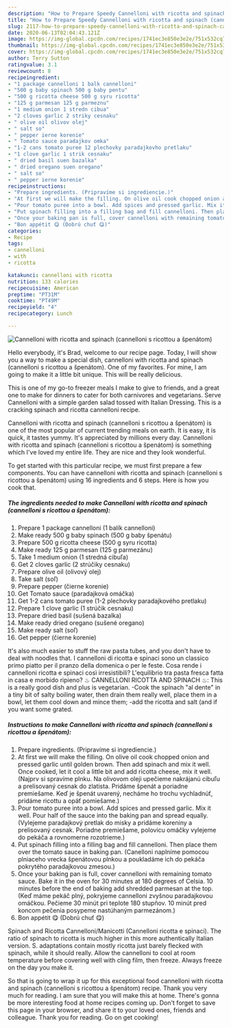 ```yaml
---
description: "How to Prepare Speedy Cannelloni with ricotta and spinach (cannelloni s ricottou a špenátom)"
title: "How to Prepare Speedy Cannelloni with ricotta and spinach (cannelloni s ricottou a špenátom)"
slug: 2117-how-to-prepare-speedy-cannelloni-with-ricotta-and-spinach-cannelloni-s-ricottou-a-spenatom
date: 2020-06-13T02:04:43.121Z
image: https://img-global.cpcdn.com/recipes/1741ec3e850e3e2e/751x532cq70/cannelloni-with-ricotta-and-spinach-cannelloni-s-ricottou-a-spenatom-recipe-main-photo.jpg
thumbnail: https://img-global.cpcdn.com/recipes/1741ec3e850e3e2e/751x532cq70/cannelloni-with-ricotta-and-spinach-cannelloni-s-ricottou-a-spenatom-recipe-main-photo.jpg
cover: https://img-global.cpcdn.com/recipes/1741ec3e850e3e2e/751x532cq70/cannelloni-with-ricotta-and-spinach-cannelloni-s-ricottou-a-spenatom-recipe-main-photo.jpg
author: Terry Sutton
ratingvalue: 3.1
reviewcount: 8
recipeingredient:
- "1 package cannelloni 1 balk cannelloni"
- "500 g baby spinach 500 g baby pentu"
- "500 g ricotta cheese 500 g syru ricotta"
- "125 g parmesan 125 g parmeznu"
- "1 medium onion 1 stredn cibua"
- "2 cloves garlic 2 striky cesnaku"
- " olive oil olivov olej"
- " salt so"
- " pepper ierne korenie"
- " Tomato sauce paradajkov omka"
- "1-2 cans tomato puree 12 plechovky paradajkovho pretlaku"
- "1 clove garlic 1 strik cesnaku"
- " dried basil suen bazalka"
- " dried oregano suen oregano"
- " salt so"
- " pepper ierne korenie"
recipeinstructions:
- "Prepare ingredients. (Pripravíme si ingrediencie.)"
- "At first we will make the filling. On olive oil cook chopped onion and pressed garlic until golden brown. Then add spinach and mix it well. Once cooked, let it cool a little bit and add ricotta cheese, mix it well. (Najprv si spravíme plnku. Na olivovom oleji upečieme nakrájanú cibuľu a prelisovaný cesnak do zlatista. Pridáme špenát a poriadne premiešame. Keď je špenát uvarený, necháme ho trochu vychladnúť, pridáme ricottu a opäť pomiešame.)"
- "Pour tomato puree into a bowl. Add spices and pressed garlic. Mix it well. Pour half of the sauce into the baking pan and spread equally. (Vylejeme paradajkový pretlak do misky a pridáme koreniny a prelisovaný cesnak. Poriadne premiešame, polovicu omáčky vylejeme do pekáča a rovnomerne rozotrieme.)"
- "Put spinach filling into a filling bag and fill cannelloni. Then place them over the tomato sauce in baking pan. (Canelloni naplníme pomocou plniaceho vrecka špenátovou plnkou a poukladáme ich do pekáča pokrytého paradajkovou zmesou.)"
- "Once your baking pan is full, cover cannelloni with remaining tomato sauce. Bake it in the oven for 30 minutes at 180 degrees of Celsia. 10 minutes before the end of baking add shredded parmesan at the top. (Keď máme pekáč plný, pokryjeme cannelloni zvyšnou paradajkovou omáčkou. Pečieme 30 minút pri teplote 180 stupňov. 10 minút pred koncom pečenia posypeme nastúhaným parmezánom.)"
- "Bon appétit 😋 (Dobrú chuť 😋)"
categories:
- Recipe
tags:
- cannelloni
- with
- ricotta

katakunci: cannelloni with ricotta 
nutrition: 133 calories
recipecuisine: American
preptime: "PT31M"
cooktime: "PT49M"
recipeyield: "4"
recipecategory: Lunch

---
```



![Cannelloni with ricotta and spinach (cannelloni s ricottou a špenátom)](https://img-global.cpcdn.com/recipes/1741ec3e850e3e2e/751x532cq70/cannelloni-with-ricotta-and-spinach-cannelloni-s-ricottou-a-spenatom-recipe-main-photo.jpg)

Hello everybody, it's Brad, welcome to our recipe page. Today, I will show you a way to make a special dish, cannelloni with ricotta and spinach (cannelloni s ricottou a špenátom). One of my favorites. For mine, I am going to make it a little bit unique. This will be really delicious.

This is one of my go-to freezer meals I make to give to friends, and a great one to make for dinners to cater for both carnivores and vegetarians. Serve Cannelloni with a simple garden salad tossed with Italian Dressing. This is a cracking spinach and ricotta cannelloni recipe.

Cannelloni with ricotta and spinach (cannelloni s ricottou a špenátom) is one of the most popular of current trending meals on earth. It is easy, it is quick, it tastes yummy. It's appreciated by millions every day. Cannelloni with ricotta and spinach (cannelloni s ricottou a špenátom) is something which I've loved my entire life. They are nice and they look wonderful.


To get started with this particular recipe, we must first prepare a few components. You can have cannelloni with ricotta and spinach (cannelloni s ricottou a špenátom) using 16 ingredients and 6 steps. Here is how you cook that.

<!--inarticleads1-->

##### The ingredients needed to make Cannelloni with ricotta and spinach (cannelloni s ricottou a špenátom):

1. Prepare 1 package cannelloni (1 balík cannelloni)
1. Make ready 500 g baby spinach (500 g baby špenátu)
1. Prepare 500 g ricotta cheese (500 g syru ricotta)
1. Make ready 125 g parmesan (125 g parmezánu)
1. Take 1 medium onion (1 stredná cibuľa)
1. Get 2 cloves garlic (2 strúčiky cesnaku)
1. Prepare  olive oil (olivový olej)
1. Take  salt (soľ)
1. Prepare  pepper (čierne korenie)
1. Get  Tomato sauce (paradajková omáčka)
1. Get 1-2 cans tomato puree (1-2 plechovky paradajkového pretlaku)
1. Prepare 1 clove garlic (1 strúčik cesnaku)
1. Prepare  dried basil (sušená bazalka)
1. Make ready  dried oregano (sušené oregano)
1. Make ready  salt (soľ)
1. Get  pepper (čierne korenie)


It&#39;s also much easier to stuff the raw pasta tubes, and you don&#39;t have to deal with noodles that. I cannelloni di ricotta e spinaci sono un classico primo piatto per il pranzo della domenica o per le feste. Cosa rende i cannelloni ricotta e spinaci così irresistibili? L&#39;equilibrio tra pasta fresca fatta in casa e morbido ripieno? ♨ CANNELLONI RICOTTA AND SPINACH ♨: This is a really good dish and plus is vegetarian. -Cook the spinach &#34;al dente&#34; in a tiny bit of salty boiling water, then drain them really well, place them in a bowl, let them cool down and mince them; -add the ricotta and salt (and if you want some grated. 

<!--inarticleads2-->

##### Instructions to make Cannelloni with ricotta and spinach (cannelloni s ricottou a špenátom):

1. Prepare ingredients. (Pripravíme si ingrediencie.)
1. At first we will make the filling. On olive oil cook chopped onion and pressed garlic until golden brown. Then add spinach and mix it well. Once cooked, let it cool a little bit and add ricotta cheese, mix it well. (Najprv si spravíme plnku. Na olivovom oleji upečieme nakrájanú cibuľu a prelisovaný cesnak do zlatista. Pridáme špenát a poriadne premiešame. Keď je špenát uvarený, necháme ho trochu vychladnúť, pridáme ricottu a opäť pomiešame.)
1. Pour tomato puree into a bowl. Add spices and pressed garlic. Mix it well. Pour half of the sauce into the baking pan and spread equally. (Vylejeme paradajkový pretlak do misky a pridáme koreniny a prelisovaný cesnak. Poriadne premiešame, polovicu omáčky vylejeme do pekáča a rovnomerne rozotrieme.)
1. Put spinach filling into a filling bag and fill cannelloni. Then place them over the tomato sauce in baking pan. (Canelloni naplníme pomocou plniaceho vrecka špenátovou plnkou a poukladáme ich do pekáča pokrytého paradajkovou zmesou.)
1. Once your baking pan is full, cover cannelloni with remaining tomato sauce. Bake it in the oven for 30 minutes at 180 degrees of Celsia. 10 minutes before the end of baking add shredded parmesan at the top. (Keď máme pekáč plný, pokryjeme cannelloni zvyšnou paradajkovou omáčkou. Pečieme 30 minút pri teplote 180 stupňov. 10 minút pred koncom pečenia posypeme nastúhaným parmezánom.)
1. Bon appétit 😋 (Dobrú chuť 😋)


Spinach and Ricotta Cannelloni/Manicotti (Cannelloni ricotta e spinaci). The ratio of spinach to ricotta is much higher in this more authentically Italian version. S. adaptations contain mostly ricotta just barely flecked with spinach, while it should really. Allow the cannelloni to cool at room temperature before covering well with cling film, then freeze. Always freeze on the day you make it. 

So that is going to wrap it up for this exceptional food cannelloni with ricotta and spinach (cannelloni s ricottou a špenátom) recipe. Thank you very much for reading. I am sure that you will make this at home. There's gonna be more interesting food at home recipes coming up. Don't forget to save this page in your browser, and share it to your loved ones, friends and colleague. Thank you for reading. Go on get cooking!
